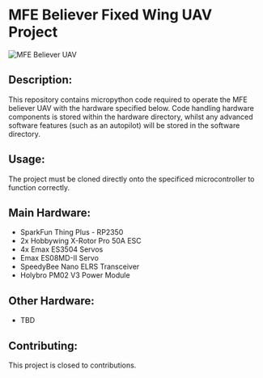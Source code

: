 # MFE Believer Fixed Wing UAV Project

![MFE Believer UAV](https://en.makeflyeasy.com/wp-content/uploads/2021/09/%E4%BA%A7%E5%93%817.png)

## Description:
This repository contains micropython code required to operate the MFE believer UAV with the hardware specified below. Code handling hardware components is stored within the hardware directory, whilst any advanced software features (such as an autopilot) will be stored in the software directory.

## Usage:
The project must be cloned directly onto the specificed microcontroller to function correctly.

## Main Hardware:
* SparkFun Thing Plus - RP2350
* 2x Hobbywing X-Rotor Pro 50A ESC
* 4x Emax ES3504 Servos
* Emax ES08MD-II Servo
* SpeedyBee Nano ELRS Transceiver
* Holybro PM02 V3 Power Module

## Other Hardware:
* TBD

## Contributing:
This project is closed to contributions.